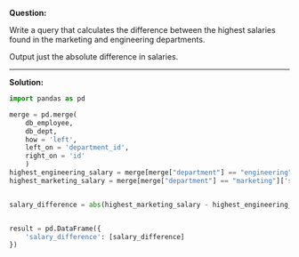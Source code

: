 **Question:**

Write a query that calculates the difference between the highest salaries found in the marketing and engineering departments.

Output just the absolute difference in salaries.

---
**Solution:**
```python
import pandas as pd

merge = pd.merge(
    db_employee,
    db_dept,
    how = 'left',
    left_on = 'department_id',
    right_on = 'id'
    )
highest_engineering_salary = merge[merge["department"] == "engineering"]['salary'].max()
highest_marketing_salary = merge[merge["department"] == "marketing"]['salary'].max()


salary_difference = abs(highest_marketing_salary - highest_engineering_salary)


result = pd.DataFrame({
    'salary_difference': [salary_difference]
})
```